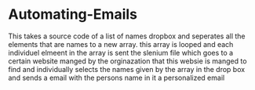# Automating-Emails

This takes a source code of a list of names dropbox and seperates all the elements that are names to a new array. this array is looped and each individuel elmeent in the array is sent the slenium file which goes to a certain website manged by the orginazation that this websie is manged to find and individually selects the names given by the array in the drop box and sends a email with the persons name in it a  personalized email
